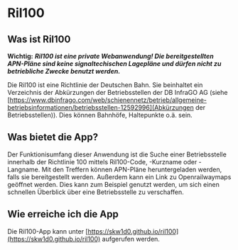 # Ril100

## Was ist Ril100

**Wichtig:**
**_Ril100 ist eine private Webanwendung! Die bereitgestellten APN-Pläne sind keine signaltechischen Lagepläne und dürfen nicht zu betriebliche Zwecke benutzt werden._**

Die Ril100 ist eine Richtlinie der Deutschen Bahn. Sie beinhaltet ein Verzeichnis der Abkürzungen der Betriebsstellen der DB InfraGO AG (siehe [https://www.dbinfrago.com/web/schienennetz/betrieb/allgemeine-betriebsinformationen/betriebsstellen-12592996](Abkürzungen der Betriebsstellen)). Dies können Bahnhöfe, Haltepunkte o.ä. sein.

## Was bietet die App?

Der Funktionisumfang dieser Anwendung ist die Suche einer Betriebsstelle innerhalb der Richtlinie 100 mittels Ril100-Code, -Kurzname oder -Langname. Mit den Treffern können APN-Pläne heruntergeladen werden, falls sie bereitgestellt werden. Außerdem kann ein Link zu Openrailwaymaps geöffnet werden. Dies kann zum Beispiel genutzt werden, um sich einen schnellen Überblick über eine Betriebsstelle zu verschaffen.

## Wie erreiche ich die App

Die Ril100-App kann unter [https://skw1d0.github.io/ril100](https://skw1d0.github.io/ril100) aufgerufen werden.
